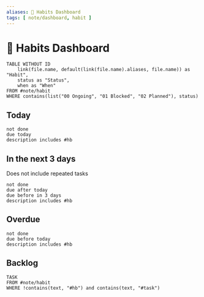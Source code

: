 ```yaml
---
aliases: 🔁 Habits Dashboard
tags: [ note/dashboard, habit ]
---
```

# 🔁 Habits Dashboard
```dataview
TABLE WITHOUT ID
	link(file.name, default(link(file.name).aliases, file.name)) as "Habit",
	status as "Status",
	when as "When"
FROM #note/habit
WHERE contains(list("00 Ongoing", "01 Blocked", "02 Planned"), status)
```

## Today
```tasks
not done
due today
description includes #hb
```

## In the next 3 days
Does not include repeated tasks
```tasks
not done
due after today
due before in 3 days
description includes #hb
```

## Overdue
```tasks
not done
due before today
description includes #hb
```

## Backlog
```dataview
TASK
FROM #note/habit 
WHERE !contains(text, "#hb") and contains(text, "#task")
```